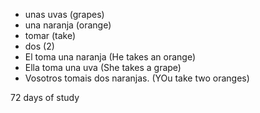* unas uvas (grapes)
* una naranja (orange)
* tomar (take)
* dos (2)
* El toma una naranja (He takes an orange)
* Ella toma una uva (She takes a grape)
* Vosotros tomais dos naranjas. (YOu take two oranges)

72 days of study 

